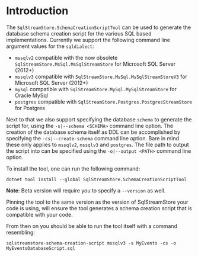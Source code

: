 # Introduction

The `SqlStreamStore.SchemaCreationScriptTool` can be used to generate the database schema creation script for the various SQL based implementations.
Currently we support the following command line argument values for the `sqldialect`:

- `mssqlv2` compatible with the now obsolete `SqlStreamStore.MsSql.MsSqlStreamStore` for Microsoft SQL Server (2012+)
- `mssqlv3` compatible with `SqlStreamStore.MsSql.MsSqlStreamStoreV3` for Microsoft SQL Server (2012+)
- `mysql` compatible with `SqlStreamStore.MySql.MySqlStreamStore` for Oracle MySql
- `postgres` compatible with `SqlStreamStore.Postgres.PostgresStreamStore` for Postgres

Next to that we also support specifying the database `schema` to generate the script for, using the `-s|--schema <SCHEMA>` command line option.
The creation of the database schema itself as DDL can be accomplished by specifying the `-cs|--create-schema` command line option.
Bare in mind these only applies to `mssqlv2`, `mssqlv3` and `postgres`.
The file path to output the script into can be specified using the `-o|--output <PATH>` command line option.

To install the tool, one can run the following command:

`dotnet tool install --global SqlStreamStore.SchemaCreationScriptTool`

**Note**: Beta version will require you to specify a `--version` as well.

Pinning the tool to the same version as the version of SqlStreamStore your code is using, will ensure the tool generates a schema creation script that is compatible with your code. 

From then on you should be able to run the tool itself with a command resembling:

`sqlstreamstore-schema-creation-script mssqlv3 -s MyEvents -cs -o MyEventsDatabaseScript.sql`   